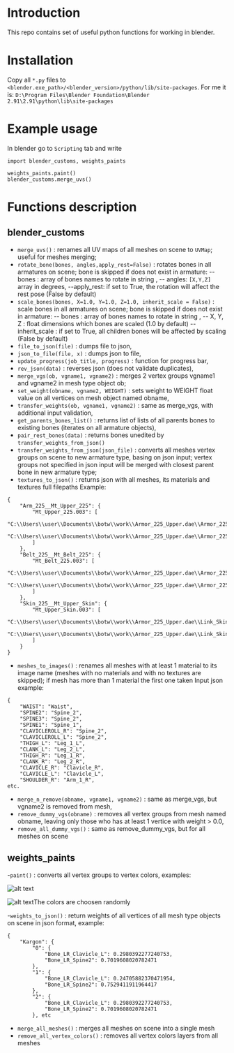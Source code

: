 # Introduction
This repo contains set of useful python functions for working in blender.

# Installation
Copy all ``*.py`` files to ``<blender.exe_path>/<blender_version>/python/lib/site-packages``. For me it is: 
```D:\Program Files\Blender Foundation\Blender 2.91\2.91\python\lib\site-packages```

# Example usage
In blender go to ``Scripting`` tab and write 
```
import blender_customs, weights_paints

weights_paints.paint()
blender_customs.merge_uvs()
```

# Functions description
## blender_customs
- 	``merge_uvs()`` : renames all UV maps of all meshes on scene to ``UVMap``; useful for meshes merging;
- ``rotate_bone(bones, angles,apply_rest=False)`` :  rotates bones in all armatures on scene; bone is skipped if does not exist in armature:
-- bones : array of bones names to rotate in string ,
-- angles: ``[X,Y,Z]`` array in degrees,
--apply_rest: if set to True, the rotation will affect the rest pose (False by default)
- ``scale_bones(bones, X=1.0, Y=1.0, Z=1.0, inherit_scale = False)`` :  scale bones in all armatures on scene; bone is skipped if does not exist in armature:
-- bones : array of bones names to rotate in string ,
-- X, Y, Z : float dimensions which bones are scaled (1.0 by default)
--inherit_scale : if set to True, all children bones will be affected by scaling (False by default)
- ``file_to_json(file)`` : dumps file to json,
- ``json_to_file(file, x)`` : dumps json to file,
- ``update_progress(job_title, progress)`` : function for progress bar,
- ``rev_json(data)`` : reverses json (does not validate duplicates),
- ``merge_vgs(ob, vgname1, vgname2)`` : merges 2 vertex groups vgname1 and vgname2 in mesh type object ob;
- ``set_weight(obname, vgname2, WEIGHT)`` : sets weight to WEIGHT float value on all vertices on mesh object named obname,
- ``transfer_weights(ob, vgname1, vgname2)`` : same as merge_vgs, with additional input validation,
- ``get_parents_bones_list()`` : returns list of lists of all parents bones to existing bones (iterates on all armature objects),
- ``pair_rest_bones(data)`` : returns bones unedited by ``transfer_weights_from_json()``
- ``transfer_weights_from_json(json_file)`` : converts all meshes vertex groups on scene to new armature type, basing on json input; vertex groups not specified in json input will be merged with closest parent bone in new armature type;
- ``textures_to_json()`` : returns json with all meshes, its materials and textures full filepaths
Example:
```
{
    "Arm_225__Mt_Upper_225": {
        "Mt_Upper_225.003": [
            "C:\\Users\\user\\Documents\\botw\\work\\Armor_225_Upper.dae\\Armor_225_Upper_Alb.png",
            "C:\\Users\\user\\Documents\\botw\\work\\Armor_225_Upper.dae\\Armor_225_Upper_Spm.png"
        ]
    },
    "Belt_225__Mt_Belt_225": {
        "Mt_Belt_225.003": [
            "C:\\Users\\user\\Documents\\botw\\work\\Armor_225_Upper.dae\\Armor_225_Belt_Alb.png",
            "C:\\Users\\user\\Documents\\botw\\work\\Armor_225_Upper.dae\\Armor_225_Belt_Spm.png"
        ]
    },
    "Skin_225__Mt_Upper_Skin": {
        "Mt_Upper_Skin.003": [
            "C:\\Users\\user\\Documents\\botw\\work\\Armor_225_Upper.dae\\Link_Skin_Alb.png",
            "C:\\Users\\user\\Documents\\botw\\work\\Armor_225_Upper.dae\\Link_Skin_Spm.png"
        ]
    }
}
```
- ``meshes_to_images()`` : renames all meshes with at least 1 material to its image name (meshes with no materials and with no textures are skipped); if mesh has more than 1 material the first one taken
Input json example:
```
{
	"WAIST": "Waist",
	"SPINE2": "Spine_2",
	"SPINE3": "Spine_2",
	"SPINE1": "Spine_1",
	"CLAVICLEROLL_R": "Spine_2",
	"CLAVICLEROLL_L": "Spine_2",
	"THIGH_L": "Leg_1_L",
	"CLANK_L": "Leg_2_L",
	"THIGH_R": "Leg_1_R",
	"CLANK_R": "Leg_2_R",
	"CLAVICLE_R": "Clavicle_R",
	"CLAVICLE_L": "Clavicle_L",
	"SHOULDER_R": "Arm_1_R",
etc.
```
- ``merge_n_remove(obname, vgname1, vgname2)`` : same as merge_vgs, but vgname2 is removed from mesh,
- ``remove_dummy_vgs(obname)`` : removes all vertex groups from mesh named obname, leaving only those who has at least 1 vertice with weight > 0.0,
- ``remove_all_dummy_vgs()`` : same as remove_dummy_vgs, but for all meshes on scene
## weights_paints
-``paint()`` : converts all vertex groups to vertex colors, examples:

![alt text](https://cdn.discordapp.com/attachments/316759796340621323/835942906883342367/unknown.png)

![alt text](https://media.discordapp.net/attachments/316759796340621323/835939628992168006/unknown.png)The colors are choosen randomly

-``weights_to_json()`` : return weights of all vertices of all mesh type objects on scene in json format, example:
```
{
    "Kargon": {
        "0": {
            "Bone_LR_Clavicle_L": 0.2980392277240753,
            "Bone_LR_Spine2": 0.7019608020782471
        },
        "1": {
            "Bone_LR_Clavicle_L": 0.24705882370471954,
            "Bone_LR_Spine2": 0.7529411911964417
        },
        "2": {
            "Bone_LR_Clavicle_L": 0.2980392277240753,
            "Bone_LR_Spine2": 0.7019608020782471
        }, etc
   ```
   
- ``merge_all_meshes()`` : merges all meshes on scene into a single mesh
- ``remove_all_vertex_colors()`` : removes all vertex colors layers from all meshes




